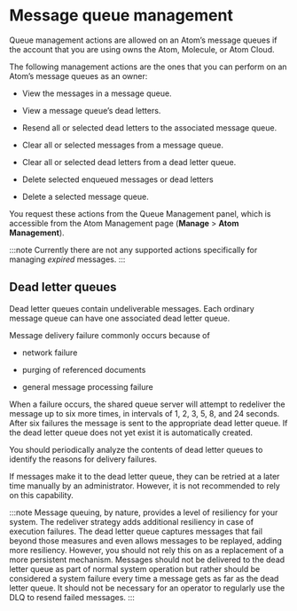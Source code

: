 # Message queue management 

<head>
  <meta name="guidename" content="Integration"/>
  <meta name="context" content="GUID-e5b4294d-f3eb-48bd-83ac-809c963dc4c5"/>
</head>


Queue management actions are allowed on an Atom’s message queues if the account that you are using owns the Atom, Molecule, or Atom Cloud.

The following management actions are the ones that you can perform on an Atom’s message queues as an owner:

- View the messages in a message queue.

- View a message queue’s dead letters.

- Resend all or selected dead letters to the associated message queue.

- Clear all or selected messages from a message queue.

- Clear all or selected dead letters from a dead letter queue.

- Delete selected enqueued messages or dead letters

- Delete a selected message queue.


You request these actions from the Queue Management panel, which is accessible from the Atom Management page \(**Manage** \> **Atom Management**\).

:::note
Currently there are not any supported actions specifically for managing *expired* messages.
:::

## Dead letter queues 

Dead letter queues contain undeliverable messages. Each ordinary message queue can have one associated dead letter queue.

Message delivery failure commonly occurs because of

- network failure

- purging of referenced documents

- general message processing failure


When a failure occurs, the shared queue server will attempt to redeliver the message up to six more times, in intervals of 1, 2, 3, 5, 8, and 24 seconds. After six failures the message is sent to the appropriate dead letter queue. If the dead letter queue does not yet exist it is automatically created.

You should periodically analyze the contents of dead letter queues to identify the reasons for delivery failures.

If messages make it to the dead letter queue, they can be retried at a later time manually by an administrator. However, it is not recommended to rely on this capability.

:::note
Message queuing, by nature, provides a level of resiliency for your system. The redeliver strategy adds additional resiliency in case of execution failures. The dead letter queue captures messages that fail beyond those measures and even allows messages to be replayed, adding more resiliency. However, you should not rely this on as a replacement of a more persistent mechanism. Messages should not be delivered to the dead letter queue as part of normal system operation but rather should be considered a system failure every time a message gets as far as the dead letter queue. It should not be necessary for an operator to regularly use the DLQ to resend failed messages. 
:::